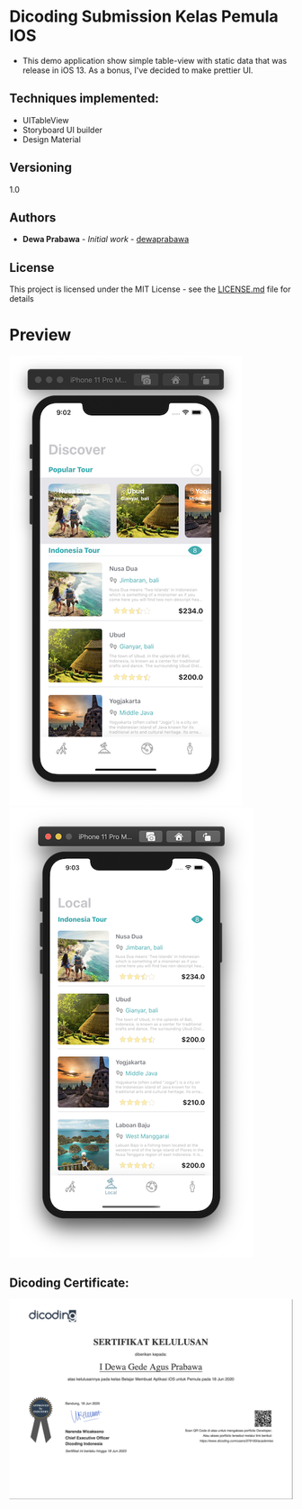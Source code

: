# Dicoding Submission Kelas Pemula IOS

* This demo application show simple table-view with static data that was release in iOS 13. As a bonus, I've decided to make prettier UI.

## Techniques implemented:
* UITableView
* Storyboard UI builder
* Design Material

## Versioning

1.0

## Authors

* **Dewa Prabawa** - *Initial work* - [dewaprabawa](https://github.com/dewaprabawa)


## License

This project is licensed under the MIT License - see the [LICENSE.md](LICENSE.md) file for details
# Preview 

![](https://github.com/dewaprabawa/DicodingIosSubmission-master/blob/master/ss01.png)
![](https://github.com/dewaprabawa/DicodingIosSubmission-master/blob/master/ss02.png)
## Dicoding Certificate:
![](https://github.com/dewaprabawa/DicodingIosSubmission-master/blob/master/1.png)
